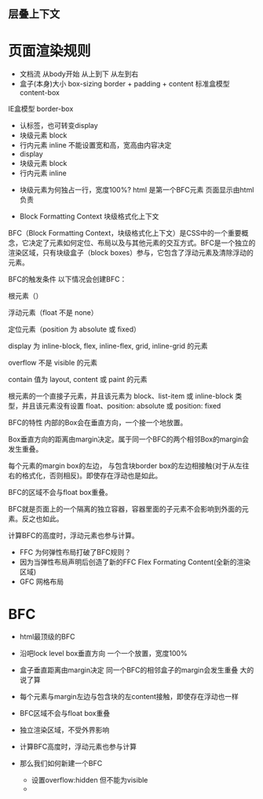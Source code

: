 ## 层叠上下文

# 页面渲染规则
- 文档流
   从body开始 从上到下 从左到右
- 盒子(本身)大小 box-sizing border + padding + content 标准盒模型  content-box

IE盒模型 border-box
- 认标签，也可转变display
 - 块级元素 block
 - 行内元素 inline 不能设置宽和高，宽高由内容决定
- display
 - 块级元素 block
 - 行内元素 inline
 * 块级元素为何独占一行，宽度100%?
 html 是第一个BFC元素
   页面显示由html负责 
- Block Formatting Context 块级格式化上下文
 
 BFC（Block Formatting Context，块级格式化上下文）是CSS中的一个重要概念，它决定了元素如何定位、布局以及与其他元素的交互方式。BFC是一个独立的渲染区域，只有块级盒子（block boxes）参与，它包含了浮动元素及清除浮动的元素。

BFC的触发条件
以下情况会创建BFC：

根元素（<html>）

浮动元素（float 不是 none）

定位元素（position 为 absolute 或 fixed）

display 为 inline-block, flex, inline-flex, grid, inline-grid 的元素

overflow 不是 visible 的元素

contain 值为 layout, content 或 paint 的元素

根元素的一个直接子元素，并且该元素为 block、list-item 或 inline-block 类型，并且该元素没有设置 float、position: absolute 或 position: fixed

BFC的特性
内部的Box会在垂直方向，一个接一个地放置。

Box垂直方向的距离由margin决定。属于同一个BFC的两个相邻Box的margin会发生重叠。

每个元素的margin box的左边， 与包含块border box的左边相接触(对于从左往右的格式化，否则相反)。即使存在浮动也是如此。

BFC的区域不会与float box重叠。

BFC就是页面上的一个隔离的独立容器，容器里面的子元素不会影响到外面的元素。反之也如此。

计算BFC的高度时，浮动元素也参与计算。
- FFC
为何弹性布局打破了BFC规则？
- 因为当弹性布局声明后创造了新的FFC Flex Formating Content(全新的渲染区域)
- GFC 网格布局
# BFC
- html最顶级的BFC
- 沿吧lock level box垂直方向 一个一个放置，宽度100%
- 盒子垂直距离由margin决定
同一个BFC的相邻盒子的margin会发生重叠 大的说了算
- 每个元素与margin左边与包含块的左content接触，即使存在浮动也一样
- BFC区域不会与float box重叠
- 独立渲染区域，不受外界影响
- 计算BFC高度时，浮动元素也参与计算

- 那么我们如何新建一个BFC
  - 设置overflow:hidden 但不能为visible
  - 